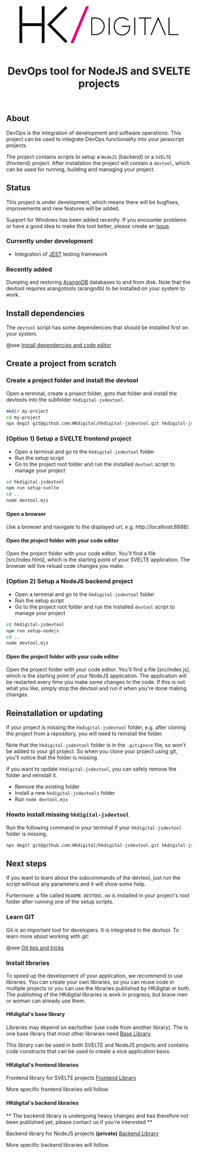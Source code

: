 
<div align="center" style="text-align: center; ">
  <br>
  <br>
  <img alt="HKdigital" src="doc/doc-include/HKdigital-logo.svg" style="height: 100px;" />
  <br>
  <br>
</div>

<div align="center" style="text-align: center;">
<h1>DevOps tool for NodeJS and SVELTE projects</h1>
  <br>
</div>

## About

DevOps is the integration of development and software operations. This project can be used to integrate DevOps functionality into your javascript projects.

The project contains scripts to setup a `NodeJS` (backend) or a `SVELTE` (frontend) project. After installation the project will contain a `devtool`, which can be used for running, building and managing your project.

## Status

This project is under development, which means there will be bugfixes, improvements and new features will be added.

Support for Windows has been added recently. 
If you encounter problems or have a good idea to make this tool better, please create an [issue](https://github.com/HKdigital/hkdigital-jsdevtool/issues).

### Currently under development

- Integration of [JEST](https://jestjs.io/) testing framework

### Recently added

Dumping and restoring [ArangoDB](https://www.arangodb.com/) databases to and from disk. Note that the devtool requires arangotools (arangodb) to be installed on your system to work.

## Install dependencies

The `devtool` script has some dependencies that should be installed first on your system.

@see [Install dependencies and code editor](https://github.com/HKdigital/hkdigital-jsdevtool/tree/main/doc/readme/install-dependencies-and-code-editor.md)


## Create a project from scratch

### Create a project folder and install the devtool
Open a terminal, create a project folder, goto that folder and install the devtools into the subfolder `hkdigital-jsdevtool`.

```bash
mkdir my-project
cd my-project
npx degit git@github.com:HKdigital/hkdigital-jsdevtool.git hkdigital-jsdevtool
```

### (Option 1) Setup a SVELTE frontend project
- Open a terminal and go to the `hkdigital-jsdevtool` folder
- Run the setup script
- Go to the project root folder and run the installed `devtool` script to manage your project

```bash
cd hkdigital-jsdevtool
npm run setup-svelte
cd ..
node devtool.mjs
```

#### Open a browser

Use a browser and navigate to the displayed url, e.g. http://localhost:8888/.

#### Open the project folder with your code editor

Open the project folder with your code editor. You'll find a file 
[src/index.html], which is the starting point of your SVELTE application. The browser will live reload code changes you make.

### (Option 2) Setup a NodeJS backend project
- Open a terminal and go to the `hkdigital-jsdevtool` folder
- Run the setup script
- Go to the project root folder and run the installed `devtool` script to manage your project

```bash
cd hkdigital-jsdevtool
npm run setup-nodejs
cd ..
node devtool.mjs
```

#### Open the project folder with your code editor

Open the project folder with your code editor. You'll find a file 
[src/index.js], which is the starting point of your NodeJS application. The application will be restarted every time you make some changes to the code. If this is not what you like, simply stop the devtool and run it when you're done making changes.

## Reinstallation or updating

If your project is missing the `hkdigital-jsdevtool` folder, e.g. after cloning the project from a repository, you will need to reinstall the folder.

Note that the `hkdigital-jsdevtool` folder is in the `.gitignore` file, so won't be added to your git project. So when you clone your project using git, you'll notice that the folder is missing.

If you want to update `hkdigital-jsdevtool`, you can safely remove the folder and reinstall it.

- Remove the existing folder
- Install a new `hkdigital-jsdevtools` folder
- Run `node devtool.mjs `

### Howto install missing `hkdigital-jsdevtool`

Run the following command in your terminal if your `hkdigital-jsdevtool` folder is missing.

```bash
npx degit git@github.com:HKdigital/hkdigital-jsdevtool.git hkdigital-jsdevtool
```

## Next steps

If you want to learn about the subcommands of the devtool, just run the script without any parameters and it will show some help.

Furtermore: a file called `README-DEVTOOL.md` is installed in your project's root folder after running one of the setup scripts.


### Learn GIT

Git is an important tool for developers. It is integrated in the devtool. To learn more about working with git:

@see [Git tips and tricks](https://github.com/HKdigital/hkdigital-jsdevtool/tree/main/doc/readme/git-tips-and-tricks.md)


### Install libraries

To speed up the development of your application, we recommend to use libraries.
You can create your own libraries, so you can reuse code in multiple projects or you can use the libraries published by HKdigital or both. The publishing of the HKdigital libraries is work in progress, but brave men or woman can already use them.

#### HKdigital's base library

Libraries may depend on eachother (use code from another library). The is one base library that most other libraries need [Base Library](https://github.com/HKdigital/jslib--hkd-base).

This library can be used in both SVELTE and NodeJS projects and contains code constructs that can be used to create a nice application basis.

#### HKdigital's frontend libraries

Frontend library for SVELTE projects
[Frontend Library](https://github.com/HKdigital/jslib--hkd-fe)

More specific frontend libraries will follow.

#### HKdigital's backend libraries

** The backend library is undergoing heavy changes and has therefore not been published yet, 
   please contact us if you're interested **

Backend library for NodeJS projects **(private)**
[Backend Library](https://github.com/HKdigital/jslib--hkd-be)

More specific backend libraries will follow.

